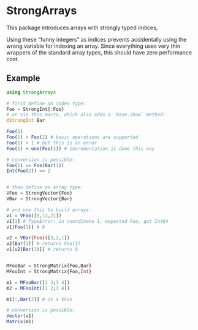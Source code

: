 # StrongArrays

This package introduces arrays with strongly typed indices,

Using these “funny integers” as indices prevents accidentally using the
wrong variable for indexing an array. Since everything uses very thin
wrappers of the standard array types, this should have zero performance
cost.


## Example
```julia
using StrongArrays

# first define an index type:
Foo = StrongInt{:Foo}
# or via this macro, which also adds a `Base.show` method:
@StrongInt Bar

Foo(1)
Foo(1) + Foo(2) # basic operations are supported
Foo(1) + 1 # but this is an error
Foo(1) + one(Foo(1)) # incrementation is done this way

# conversion is possible:
Foo(1) == Foo(Bar(1))
Int(Foo(2)) == 2


# then define an array type:
VFoo = StrongVector{Foo}
VBar = StrongVector{Bar}

# and use this to build arrays:
v1 = VFoo([8,13,21])
v1[1] # TypeError: in coordinate 1, expected Foo, got Int64
v1[Foo(1)] # 8

v2 = VBar{Foo}([3,2,1])
v2[Bar(1)] # returns Foo(3)
v1[v2[Bar(3)]] # returns 8


MFooBar = StrongMatrix{Foo,Bar}
MFooInt = StrongMatrix{Foo,Int}

m1 = MFooBar([1 2;3 4])
m2 = MFooInt([1 2;3 4])

m1[:,Bar(2)] # is a VFoo

# conversion is possible:
Vector(v1)
Matrix(m1)

```
